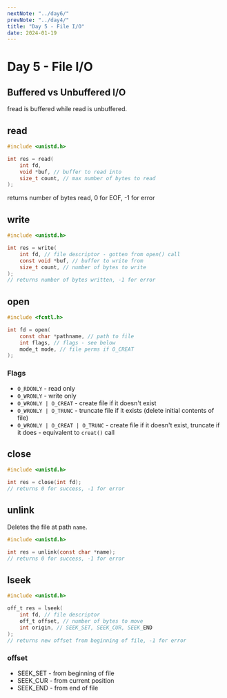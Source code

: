 ```yaml
---
nextNote: "../day6/"
prevNote: "../day4/"
title: "Day 5 - File I/O"
date: 2024-01-19
---
```


# Day 5 - File I/O

## Buffered vs Unbuffered I/O

fread is buffered while read is unbuffered.

## read

```c
#include <unistd.h>

int res = read(
    int fd,
    void *buf, // buffer to read into
    size_t count, // max number of bytes to read
);
```

returns number of bytes read, 0 for EOF, -1 for error

## write

```c
#include <unistd.h>

int res = write(
    int fd, // file descriptor - gotten from open() call
    const void *buf, // buffer to write from
    size_t count, // number of bytes to write
);
// returns number of bytes written, -1 for error
```

## open

```c
#include <fcntl.h>

int fd = open(
    const char *pathname, // path to file
    int flags, // flags - see below
    mode_t mode, // file perms if O_CREAT
);
```

### Flags

- `O_RDONLY` - read only
- `O_WRONLY` - write only
- `O_WRONLY | O_CREAT` - create file if it doesn't exist
- `O_WRONLY | O_TRUNC` - truncate file if it exists (delete initial contents of file)
- `O_WRONLY | O_CREAT | O_TRUNC` - create file if it doesn't exist, truncate if it does - equivalent to `creat()` call

## close

```c
#include <unistd.h>

int res = close(int fd);
// returns 0 for success, -1 for error
```

## unlink

Deletes the file at path `name`.

```c
#include <unistd.h>

int res = unlink(const char *name);
// returns 0 for success, -1 for error
```

## lseek

```c
#include <unistd.h>

off_t res = lseek(
    int fd, // file descriptor
    off_t offset, // number of bytes to move
    int origin, // SEEK_SET, SEEK_CUR, SEEK_END
);
// returns new offset from beginning of file, -1 for error
```

### offset

- SEEK_SET - from beginning of file
- SEEK_CUR - from current position
- SEEK_END - from end of file
